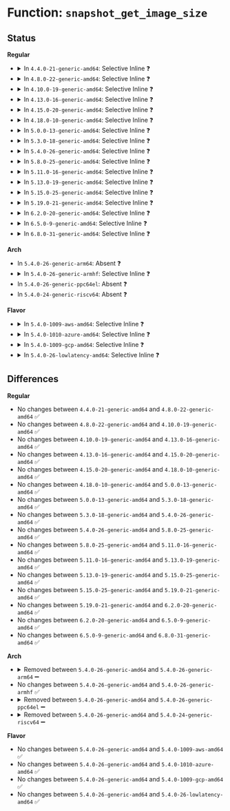 # Function: <code>snapshot_get_image_size</code>

## Status
<b>Regular</b>
<ul>
<li>
<details>
<summary>In <code>4.4.0-21-generic-amd64</code>: Selective Inline ❓</summary>

```c
long unsigned int snapshot_get_image_size()
```

```json
{
  "name": "snapshot_get_image_size",
  "collision_type": "Unique Global",
  "inline_type": "Selective",
  "funcs": [
    {
      "addr": 18446744071579704784,
      "name": "snapshot_get_image_size",
      "external": true,
      "loc": "kernel/power/snapshot.c:1904",
      "file": "kernel/power/snapshot.c",
      "inline": "not declared, inlined",
      "caller_inline": [
        "kernel/power/snapshot.c:snapshot_read_next"
      ],
      "caller_func": [
        "kernel/power/swap.c:load_image_lzo",
        "kernel/power/swap.c:load_image_lzo",
        "kernel/power/swap.c:load_image_lzo",
        "kernel/power/swap.c:swsusp_write"
      ]
    }
  ],
  "symbols": [
    {
      "addr": 18446744071579704784,
      "name": "snapshot_get_image_size",
      "section": ".text",
      "bind": "STB_GLOBAL",
      "size": 26
    }
  ]
}
```
</details>
</li>
<li>
<details>
<summary>In <code>4.8.0-22-generic-amd64</code>: Selective Inline ❓</summary>

```c
long unsigned int snapshot_get_image_size()
```

```json
{
  "name": "snapshot_get_image_size",
  "collision_type": "Unique Global",
  "inline_type": "Selective",
  "funcs": [
    {
      "addr": 18446744071579725010,
      "name": "snapshot_get_image_size",
      "external": true,
      "loc": "kernel/power/snapshot.c:2005",
      "file": "kernel/power/snapshot.c",
      "inline": "not declared, inlined",
      "caller_inline": [
        "kernel/power/snapshot.c:snapshot_read_next"
      ],
      "caller_func": [
        "kernel/power/swap.c:load_image_lzo",
        "kernel/power/swap.c:load_image_lzo",
        "kernel/power/swap.c:load_image_lzo",
        "kernel/power/swap.c:swsusp_write"
      ]
    }
  ],
  "symbols": [
    {
      "addr": 18446744071579724624,
      "name": "snapshot_get_image_size",
      "section": ".text",
      "bind": "STB_GLOBAL",
      "size": 26
    }
  ]
}
```
</details>
</li>
<li>
<details>
<summary>In <code>4.10.0-19-generic-amd64</code>: Selective Inline ❓</summary>

```c
long unsigned int snapshot_get_image_size()
```

```json
{
  "name": "snapshot_get_image_size",
  "collision_type": "Unique Global",
  "inline_type": "Selective",
  "funcs": [
    {
      "addr": 18446744071579752522,
      "name": "snapshot_get_image_size",
      "external": true,
      "loc": "kernel/power/snapshot.c:2027",
      "file": "kernel/power/snapshot.c",
      "inline": "not declared, inlined",
      "caller_inline": [
        "kernel/power/snapshot.c:snapshot_read_next"
      ],
      "caller_func": [
        "kernel/power/swap.c:load_image_lzo",
        "kernel/power/swap.c:load_image_lzo",
        "kernel/power/swap.c:load_image_lzo",
        "kernel/power/swap.c:swsusp_write"
      ]
    }
  ],
  "symbols": [
    {
      "addr": 18446744071579752128,
      "name": "snapshot_get_image_size",
      "section": ".text",
      "bind": "STB_GLOBAL",
      "size": 26
    }
  ]
}
```
</details>
</li>
<li>
<details>
<summary>In <code>4.13.0-16-generic-amd64</code>: Selective Inline ❓</summary>

```c
long unsigned int snapshot_get_image_size()
```

```json
{
  "name": "snapshot_get_image_size",
  "collision_type": "Unique Global",
  "inline_type": "Selective",
  "funcs": [
    {
      "addr": 18446744071579748539,
      "name": "snapshot_get_image_size",
      "external": true,
      "loc": "kernel/power/snapshot.c:2028",
      "file": "kernel/power/snapshot.c",
      "inline": "not declared, inlined",
      "caller_inline": [
        "kernel/power/snapshot.c:snapshot_read_next"
      ],
      "caller_func": [
        "kernel/power/swap.c:load_image_lzo",
        "kernel/power/swap.c:load_image_lzo",
        "kernel/power/swap.c:load_image_lzo",
        "kernel/power/swap.c:swsusp_write",
        "kernel/power/user.c:snapshot_ioctl"
      ]
    }
  ],
  "symbols": [
    {
      "addr": 18446744071579748256,
      "name": "snapshot_get_image_size",
      "section": ".text",
      "bind": "STB_GLOBAL",
      "size": 26
    }
  ]
}
```
</details>
</li>
<li>
<details>
<summary>In <code>4.15.0-20-generic-amd64</code>: Selective Inline ❓</summary>

```c
long unsigned int snapshot_get_image_size()
```

```json
{
  "name": "snapshot_get_image_size",
  "collision_type": "Unique Global",
  "inline_type": "Selective",
  "funcs": [
    {
      "addr": 18446744071579781851,
      "name": "snapshot_get_image_size",
      "external": true,
      "loc": "kernel/power/snapshot.c:2029",
      "file": "kernel/power/snapshot.c",
      "inline": "not declared, inlined",
      "caller_inline": [
        "kernel/power/snapshot.c:snapshot_read_next"
      ],
      "caller_func": [
        "kernel/power/swap.c:load_image_lzo",
        "kernel/power/swap.c:load_image_lzo",
        "kernel/power/swap.c:load_image_lzo",
        "kernel/power/swap.c:swsusp_write",
        "kernel/power/user.c:snapshot_ioctl"
      ]
    }
  ],
  "symbols": [
    {
      "addr": 18446744071579781568,
      "name": "snapshot_get_image_size",
      "section": ".text",
      "bind": "STB_GLOBAL",
      "size": 26
    }
  ]
}
```
</details>
</li>
<li>
<details>
<summary>In <code>4.18.0-10-generic-amd64</code>: Selective Inline ❓</summary>

```c
long unsigned int snapshot_get_image_size()
```

```json
{
  "name": "snapshot_get_image_size",
  "collision_type": "Unique Global",
  "inline_type": "Selective",
  "funcs": [
    {
      "addr": 18446744071579813827,
      "name": "snapshot_get_image_size",
      "external": true,
      "loc": "kernel/power/snapshot.c:2027",
      "file": "kernel/power/snapshot.c",
      "inline": "not declared, inlined",
      "caller_inline": [
        "kernel/power/snapshot.c:snapshot_read_next"
      ],
      "caller_func": [
        "kernel/power/swap.c:load_image_lzo",
        "kernel/power/swap.c:load_image_lzo",
        "kernel/power/swap.c:load_image_lzo",
        "kernel/power/swap.c:swsusp_write",
        "kernel/power/user.c:snapshot_ioctl"
      ]
    }
  ],
  "symbols": [
    {
      "addr": 18446744071579813440,
      "name": "snapshot_get_image_size",
      "section": ".text",
      "bind": "STB_GLOBAL",
      "size": 26
    }
  ]
}
```
</details>
</li>
<li>
<details>
<summary>In <code>5.0.0-13-generic-amd64</code>: Selective Inline ❓</summary>

```c
long unsigned int snapshot_get_image_size()
```

```json
{
  "name": "snapshot_get_image_size",
  "collision_type": "Unique Global",
  "inline_type": "Selective",
  "funcs": [
    {
      "addr": 18446744071579860579,
      "name": "snapshot_get_image_size",
      "external": true,
      "loc": "kernel/power/snapshot.c:2028",
      "file": "kernel/power/snapshot.c",
      "inline": "not declared, inlined",
      "caller_inline": [
        "kernel/power/snapshot.c:snapshot_read_next"
      ],
      "caller_func": [
        "kernel/power/swap.c:load_image_lzo",
        "kernel/power/swap.c:load_image_lzo",
        "kernel/power/swap.c:load_image_lzo",
        "kernel/power/swap.c:swsusp_write",
        "kernel/power/user.c:snapshot_ioctl"
      ]
    }
  ],
  "symbols": [
    {
      "addr": 18446744071579860192,
      "name": "snapshot_get_image_size",
      "section": ".text",
      "bind": "STB_GLOBAL",
      "size": 26
    }
  ]
}
```
</details>
</li>
<li>
<details>
<summary>In <code>5.3.0-18-generic-amd64</code>: Selective Inline ❓</summary>

```c
long unsigned int snapshot_get_image_size()
```

```json
{
  "name": "snapshot_get_image_size",
  "collision_type": "Unique Global",
  "inline_type": "Selective",
  "funcs": [
    {
      "addr": 18446744071579894873,
      "name": "snapshot_get_image_size",
      "external": true,
      "loc": "kernel/power/snapshot.c:2035",
      "file": "kernel/power/snapshot.c",
      "inline": "not declared, inlined",
      "caller_inline": [
        "kernel/power/snapshot.c:snapshot_read_next"
      ],
      "caller_func": [
        "kernel/power/swap.c:load_image_lzo",
        "kernel/power/swap.c:load_image_lzo",
        "kernel/power/swap.c:swsusp_write",
        "kernel/power/user.c:snapshot_ioctl"
      ]
    }
  ],
  "symbols": [
    {
      "addr": 18446744071579894496,
      "name": "snapshot_get_image_size",
      "section": ".text",
      "bind": "STB_GLOBAL",
      "size": 26
    }
  ]
}
```
</details>
</li>
<li>
<details>
<summary>In <code>5.4.0-26-generic-amd64</code>: Selective Inline ❓</summary>

```c
long unsigned int snapshot_get_image_size()
```

```json
{
  "name": "snapshot_get_image_size",
  "collision_type": "Unique Global",
  "inline_type": "Selective",
  "funcs": [
    {
      "addr": 18446744071579945145,
      "name": "snapshot_get_image_size",
      "external": true,
      "loc": "kernel/power/snapshot.c:2042",
      "file": "kernel/power/snapshot.c",
      "inline": "not declared, inlined",
      "caller_inline": [
        "kernel/power/snapshot.c:snapshot_read_next"
      ],
      "caller_func": [
        "kernel/power/swap.c:load_image_lzo",
        "kernel/power/swap.c:load_image_lzo",
        "kernel/power/swap.c:swsusp_write",
        "kernel/power/user.c:snapshot_ioctl"
      ]
    }
  ],
  "symbols": [
    {
      "addr": 18446744071579944768,
      "name": "snapshot_get_image_size",
      "section": ".text",
      "bind": "STB_GLOBAL",
      "size": 26
    }
  ]
}
```
</details>
</li>
<li>
<details>
<summary>In <code>5.8.0-25-generic-amd64</code>: Selective Inline ❓</summary>

```c
long unsigned int snapshot_get_image_size()
```

```json
{
  "name": "snapshot_get_image_size",
  "collision_type": "Unique Global",
  "inline_type": "Selective",
  "funcs": [
    {
      "addr": 18446744071579990818,
      "name": "snapshot_get_image_size",
      "external": true,
      "loc": "kernel/power/snapshot.c:2042",
      "file": "kernel/power/snapshot.c",
      "inline": "not declared, inlined",
      "caller_inline": [
        "kernel/power/snapshot.c:snapshot_read_next"
      ],
      "caller_func": [
        "kernel/power/swap.c:load_image_lzo",
        "kernel/power/swap.c:load_image_lzo",
        "kernel/power/swap.c:swsusp_write",
        "kernel/power/user.c:snapshot_ioctl"
      ]
    }
  ],
  "symbols": [
    {
      "addr": 18446744071579990432,
      "name": "snapshot_get_image_size",
      "section": ".text",
      "bind": "STB_GLOBAL",
      "size": 26
    }
  ]
}
```
</details>
</li>
<li>
<details>
<summary>In <code>5.11.0-16-generic-amd64</code>: Selective Inline ❓</summary>

```c
long unsigned int snapshot_get_image_size()
```

```json
{
  "name": "snapshot_get_image_size",
  "collision_type": "Unique Global",
  "inline_type": "Selective",
  "funcs": [
    {
      "addr": 18446744071579975522,
      "name": "snapshot_get_image_size",
      "external": true,
      "loc": "kernel/power/snapshot.c:2084",
      "file": "kernel/power/snapshot.c",
      "inline": "not declared, inlined",
      "caller_inline": [
        "kernel/power/snapshot.c:snapshot_read_next"
      ],
      "caller_func": [
        "kernel/power/swap.c:load_image_lzo",
        "kernel/power/swap.c:load_image_lzo",
        "kernel/power/swap.c:swsusp_write",
        "kernel/power/user.c:snapshot_ioctl"
      ]
    }
  ],
  "symbols": [
    {
      "addr": 18446744071579975136,
      "name": "snapshot_get_image_size",
      "section": ".text",
      "bind": "STB_GLOBAL",
      "size": 26
    }
  ]
}
```
</details>
</li>
<li>
<details>
<summary>In <code>5.13.0-19-generic-amd64</code>: Selective Inline ❓</summary>

```c
long unsigned int snapshot_get_image_size()
```

```json
{
  "name": "snapshot_get_image_size",
  "collision_type": "Unique Global",
  "inline_type": "Selective",
  "funcs": [
    {
      "addr": 18446744071579977831,
      "name": "snapshot_get_image_size",
      "external": true,
      "loc": "kernel/power/snapshot.c:2084",
      "file": "kernel/power/snapshot.c",
      "inline": "not declared, inlined",
      "caller_inline": [
        "kernel/power/snapshot.c:snapshot_read_next"
      ],
      "caller_func": [
        "kernel/power/swap.c:load_image_lzo",
        "kernel/power/swap.c:load_image_lzo",
        "kernel/power/swap.c:swsusp_write",
        "kernel/power/user.c:snapshot_ioctl"
      ]
    }
  ],
  "symbols": [
    {
      "addr": 18446744071579977456,
      "name": "snapshot_get_image_size",
      "section": ".text",
      "bind": "STB_GLOBAL",
      "size": 26
    }
  ]
}
```
</details>
</li>
<li>
<details>
<summary>In <code>5.15.0-25-generic-amd64</code>: Selective Inline ❓</summary>

```c
long unsigned int snapshot_get_image_size()
```

```json
{
  "name": "snapshot_get_image_size",
  "collision_type": "Unique Global",
  "inline_type": "Selective",
  "funcs": [
    {
      "addr": 18446744071580109223,
      "name": "snapshot_get_image_size",
      "external": true,
      "loc": "kernel/power/snapshot.c:2077",
      "file": "kernel/power/snapshot.c",
      "inline": "not declared, inlined",
      "caller_inline": [
        "kernel/power/snapshot.c:snapshot_read_next"
      ],
      "caller_func": [
        "kernel/power/swap.c:load_image_lzo",
        "kernel/power/swap.c:load_image_lzo",
        "kernel/power/swap.c:swsusp_write",
        "kernel/power/user.c:snapshot_ioctl"
      ]
    }
  ],
  "symbols": [
    {
      "addr": 18446744071580108848,
      "name": "snapshot_get_image_size",
      "section": ".text",
      "bind": "STB_GLOBAL",
      "size": 26
    }
  ]
}
```
</details>
</li>
<li>
<details>
<summary>In <code>5.19.0-21-generic-amd64</code>: Selective Inline ❓</summary>

```c
long unsigned int snapshot_get_image_size()
```

```json
{
  "name": "snapshot_get_image_size",
  "collision_type": "Unique Global",
  "inline_type": "Selective",
  "funcs": [
    {
      "addr": 18446744071580248937,
      "name": "snapshot_get_image_size",
      "external": true,
      "loc": "kernel/power/snapshot.c:2081",
      "file": "kernel/power/snapshot.c",
      "inline": "not declared, inlined",
      "caller_inline": [
        "kernel/power/snapshot.c:snapshot_read_next"
      ],
      "caller_func": [
        "kernel/power/swap.c:load_image_lzo",
        "kernel/power/swap.c:load_image_lzo",
        "kernel/power/swap.c:swsusp_write",
        "kernel/power/user.c:snapshot_ioctl"
      ]
    }
  ],
  "symbols": [
    {
      "addr": 18446744071580248544,
      "name": "snapshot_get_image_size",
      "section": ".text",
      "bind": "STB_GLOBAL",
      "size": 30
    }
  ]
}
```
</details>
</li>
<li>
<details>
<summary>In <code>6.2.0-20-generic-amd64</code>: Selective Inline ❓</summary>

```c
long unsigned int snapshot_get_image_size()
```

```json
{
  "name": "snapshot_get_image_size",
  "collision_type": "Unique Global",
  "inline_type": "Selective",
  "funcs": [
    {
      "addr": 18446744071580448683,
      "name": "snapshot_get_image_size",
      "external": true,
      "loc": "kernel/power/snapshot.c:2081",
      "file": "kernel/power/snapshot.c",
      "inline": "not declared, inlined",
      "caller_inline": [
        "kernel/power/snapshot.c:snapshot_read_next"
      ],
      "caller_func": [
        "kernel/power/swap.c:load_image_lzo",
        "kernel/power/swap.c:load_image_lzo",
        "kernel/power/swap.c:swsusp_write",
        "kernel/power/user.c:snapshot_ioctl"
      ]
    }
  ],
  "symbols": [
    {
      "addr": 18446744071580448288,
      "name": "snapshot_get_image_size",
      "section": ".text",
      "bind": "STB_GLOBAL",
      "size": 30
    }
  ]
}
```
</details>
</li>
<li>
<details>
<summary>In <code>6.5.0-9-generic-amd64</code>: Selective Inline ❓</summary>

```c
long unsigned int snapshot_get_image_size()
```

```json
{
  "name": "snapshot_get_image_size",
  "collision_type": "Unique Global",
  "inline_type": "Selective",
  "funcs": [
    {
      "addr": 18446744071580518715,
      "name": "snapshot_get_image_size",
      "external": true,
      "loc": "kernel/power/snapshot.c:2133",
      "file": "kernel/power/snapshot.c",
      "inline": "not declared, inlined",
      "caller_inline": [
        "kernel/power/snapshot.c:snapshot_read_next"
      ],
      "caller_func": [
        "kernel/power/swap.c:load_image_lzo",
        "kernel/power/swap.c:load_image_lzo",
        "kernel/power/swap.c:swsusp_write",
        "kernel/power/user.c:snapshot_ioctl"
      ]
    }
  ],
  "symbols": [
    {
      "addr": 18446744071580518320,
      "name": "snapshot_get_image_size",
      "section": ".text",
      "bind": "STB_GLOBAL",
      "size": 30
    }
  ]
}
```
</details>
</li>
<li>
<details>
<summary>In <code>6.8.0-31-generic-amd64</code>: Selective Inline ❓</summary>

```c
long unsigned int snapshot_get_image_size()
```

```json
{
  "name": "snapshot_get_image_size",
  "collision_type": "Unique Global",
  "inline_type": "Selective",
  "funcs": [
    {
      "addr": 18446744071580579814,
      "name": "snapshot_get_image_size",
      "external": true,
      "loc": "kernel/power/snapshot.c:2184",
      "file": "kernel/power/snapshot.c",
      "inline": "not declared, inlined",
      "caller_inline": [
        "kernel/power/snapshot.c:snapshot_read_next"
      ],
      "caller_func": [
        "kernel/power/swap.c:load_image_lzo",
        "kernel/power/swap.c:load_image_lzo",
        "kernel/power/swap.c:swsusp_write",
        "kernel/power/user.c:snapshot_ioctl"
      ]
    }
  ],
  "symbols": [
    {
      "addr": 18446744071580579376,
      "name": "snapshot_get_image_size",
      "section": ".text",
      "bind": "STB_GLOBAL",
      "size": 30
    }
  ]
}
```
</details>
</li>
</ul>
<b>Arch</b>
<ul>
<li>
In <code>5.4.0-26-generic-arm64</code>: Absent ❓
</li>
<li>
<details>
<summary>In <code>5.4.0-26-generic-armhf</code>: Selective Inline ❓</summary>

```c
long unsigned int snapshot_get_image_size()
```

```json
{
  "name": "snapshot_get_image_size",
  "collision_type": "Unique Global",
  "inline_type": "Selective",
  "funcs": [
    {
      "addr": 3225154500,
      "name": "snapshot_get_image_size",
      "external": true,
      "loc": "kernel/power/snapshot.c:2042",
      "file": "kernel/power/snapshot.c",
      "inline": "not declared, inlined",
      "caller_inline": [
        "kernel/power/snapshot.c:snapshot_read_next"
      ],
      "caller_func": [
        "kernel/power/swap.c:load_image_lzo",
        "kernel/power/swap.c:load_image_lzo",
        "kernel/power/swap.c:swsusp_write",
        "kernel/power/user.c:snapshot_ioctl"
      ]
    }
  ],
  "symbols": [
    {
      "addr": 3225154212,
      "name": "snapshot_get_image_size",
      "section": ".text",
      "bind": "STB_GLOBAL",
      "size": 48
    }
  ]
}
```
</details>
</li>
<li>
In <code>5.4.0-26-generic-ppc64el</code>: Absent ❓
</li>
<li>
In <code>5.4.0-24-generic-riscv64</code>: Absent ❓
</li>
</ul>
<b>Flavor</b>
<ul>
<li>
<details>
<summary>In <code>5.4.0-1009-aws-amd64</code>: Selective Inline ❓</summary>

```c
long unsigned int snapshot_get_image_size()
```

```json
{
  "name": "snapshot_get_image_size",
  "collision_type": "Unique Global",
  "inline_type": "Selective",
  "funcs": [
    {
      "addr": 18446744071579912921,
      "name": "snapshot_get_image_size",
      "external": true,
      "loc": "kernel/power/snapshot.c:2041",
      "file": "kernel/power/snapshot.c",
      "inline": "not declared, inlined",
      "caller_inline": [
        "kernel/power/snapshot.c:snapshot_read_next"
      ],
      "caller_func": [
        "kernel/power/swap.c:load_image_lzo",
        "kernel/power/swap.c:load_image_lzo",
        "kernel/power/swap.c:swsusp_write",
        "kernel/power/user.c:snapshot_ioctl"
      ]
    }
  ],
  "symbols": [
    {
      "addr": 18446744071579912544,
      "name": "snapshot_get_image_size",
      "section": ".text",
      "bind": "STB_GLOBAL",
      "size": 26
    }
  ]
}
```
</details>
</li>
<li>
<details>
<summary>In <code>5.4.0-1010-azure-amd64</code>: Selective Inline ❓</summary>

```c
long unsigned int snapshot_get_image_size()
```

```json
{
  "name": "snapshot_get_image_size",
  "collision_type": "Unique Global",
  "inline_type": "Selective",
  "funcs": [
    {
      "addr": 18446744071579852153,
      "name": "snapshot_get_image_size",
      "external": true,
      "loc": "kernel/power/snapshot.c:2042",
      "file": "kernel/power/snapshot.c",
      "inline": "not declared, inlined",
      "caller_inline": [
        "kernel/power/snapshot.c:snapshot_read_next"
      ],
      "caller_func": [
        "kernel/power/swap.c:load_image_lzo",
        "kernel/power/swap.c:load_image_lzo",
        "kernel/power/swap.c:swsusp_write",
        "kernel/power/user.c:snapshot_ioctl"
      ]
    }
  ],
  "symbols": [
    {
      "addr": 18446744071579851776,
      "name": "snapshot_get_image_size",
      "section": ".text",
      "bind": "STB_GLOBAL",
      "size": 26
    }
  ]
}
```
</details>
</li>
<li>
<details>
<summary>In <code>5.4.0-1009-gcp-amd64</code>: Selective Inline ❓</summary>

```c
long unsigned int snapshot_get_image_size()
```

```json
{
  "name": "snapshot_get_image_size",
  "collision_type": "Unique Global",
  "inline_type": "Selective",
  "funcs": [
    {
      "addr": 18446744071579905417,
      "name": "snapshot_get_image_size",
      "external": true,
      "loc": "kernel/power/snapshot.c:2042",
      "file": "kernel/power/snapshot.c",
      "inline": "not declared, inlined",
      "caller_inline": [
        "kernel/power/snapshot.c:snapshot_read_next"
      ],
      "caller_func": [
        "kernel/power/swap.c:load_image_lzo",
        "kernel/power/swap.c:load_image_lzo",
        "kernel/power/swap.c:swsusp_write",
        "kernel/power/user.c:snapshot_ioctl"
      ]
    }
  ],
  "symbols": [
    {
      "addr": 18446744071579905040,
      "name": "snapshot_get_image_size",
      "section": ".text",
      "bind": "STB_GLOBAL",
      "size": 26
    }
  ]
}
```
</details>
</li>
<li>
<details>
<summary>In <code>5.4.0-26-lowlatency-amd64</code>: Selective Inline ❓</summary>

```c
long unsigned int snapshot_get_image_size()
```

```json
{
  "name": "snapshot_get_image_size",
  "collision_type": "Unique Global",
  "inline_type": "Selective",
  "funcs": [
    {
      "addr": 18446744071579951481,
      "name": "snapshot_get_image_size",
      "external": true,
      "loc": "kernel/power/snapshot.c:2042",
      "file": "kernel/power/snapshot.c",
      "inline": "not declared, inlined",
      "caller_inline": [
        "kernel/power/snapshot.c:snapshot_read_next"
      ],
      "caller_func": [
        "kernel/power/swap.c:load_image_lzo",
        "kernel/power/swap.c:load_image_lzo",
        "kernel/power/swap.c:swsusp_write",
        "kernel/power/user.c:snapshot_ioctl"
      ]
    }
  ],
  "symbols": [
    {
      "addr": 18446744071579951104,
      "name": "snapshot_get_image_size",
      "section": ".text",
      "bind": "STB_GLOBAL",
      "size": 26
    }
  ]
}
```
</details>
</li>
</ul>

## Differences
<b>Regular</b>
<ul>
<li>
No changes between <code>4.4.0-21-generic-amd64</code> and <code>4.8.0-22-generic-amd64</code> ✅
</li>
<li>
No changes between <code>4.8.0-22-generic-amd64</code> and <code>4.10.0-19-generic-amd64</code> ✅
</li>
<li>
No changes between <code>4.10.0-19-generic-amd64</code> and <code>4.13.0-16-generic-amd64</code> ✅
</li>
<li>
No changes between <code>4.13.0-16-generic-amd64</code> and <code>4.15.0-20-generic-amd64</code> ✅
</li>
<li>
No changes between <code>4.15.0-20-generic-amd64</code> and <code>4.18.0-10-generic-amd64</code> ✅
</li>
<li>
No changes between <code>4.18.0-10-generic-amd64</code> and <code>5.0.0-13-generic-amd64</code> ✅
</li>
<li>
No changes between <code>5.0.0-13-generic-amd64</code> and <code>5.3.0-18-generic-amd64</code> ✅
</li>
<li>
No changes between <code>5.3.0-18-generic-amd64</code> and <code>5.4.0-26-generic-amd64</code> ✅
</li>
<li>
No changes between <code>5.4.0-26-generic-amd64</code> and <code>5.8.0-25-generic-amd64</code> ✅
</li>
<li>
No changes between <code>5.8.0-25-generic-amd64</code> and <code>5.11.0-16-generic-amd64</code> ✅
</li>
<li>
No changes between <code>5.11.0-16-generic-amd64</code> and <code>5.13.0-19-generic-amd64</code> ✅
</li>
<li>
No changes between <code>5.13.0-19-generic-amd64</code> and <code>5.15.0-25-generic-amd64</code> ✅
</li>
<li>
No changes between <code>5.15.0-25-generic-amd64</code> and <code>5.19.0-21-generic-amd64</code> ✅
</li>
<li>
No changes between <code>5.19.0-21-generic-amd64</code> and <code>6.2.0-20-generic-amd64</code> ✅
</li>
<li>
No changes between <code>6.2.0-20-generic-amd64</code> and <code>6.5.0-9-generic-amd64</code> ✅
</li>
<li>
No changes between <code>6.5.0-9-generic-amd64</code> and <code>6.8.0-31-generic-amd64</code> ✅
</li>
</ul>
<b>Arch</b>
<ul>
<li>
<details>
<summary>Removed between <code>5.4.0-26-generic-amd64</code> and <code>5.4.0-26-generic-arm64</code> ➖</summary>

```c
long unsigned int snapshot_get_image_size()
```
</details>
</li>
<li>
No changes between <code>5.4.0-26-generic-amd64</code> and <code>5.4.0-26-generic-armhf</code> ✅
</li>
<li>
<details>
<summary>Removed between <code>5.4.0-26-generic-amd64</code> and <code>5.4.0-26-generic-ppc64el</code> ➖</summary>

```c
long unsigned int snapshot_get_image_size()
```
</details>
</li>
<li>
<details>
<summary>Removed between <code>5.4.0-26-generic-amd64</code> and <code>5.4.0-24-generic-riscv64</code> ➖</summary>

```c
long unsigned int snapshot_get_image_size()
```
</details>
</li>
</ul>
<b>Flavor</b>
<ul>
<li>
No changes between <code>5.4.0-26-generic-amd64</code> and <code>5.4.0-1009-aws-amd64</code> ✅
</li>
<li>
No changes between <code>5.4.0-26-generic-amd64</code> and <code>5.4.0-1010-azure-amd64</code> ✅
</li>
<li>
No changes between <code>5.4.0-26-generic-amd64</code> and <code>5.4.0-1009-gcp-amd64</code> ✅
</li>
<li>
No changes between <code>5.4.0-26-generic-amd64</code> and <code>5.4.0-26-lowlatency-amd64</code> ✅
</li>
</ul>
